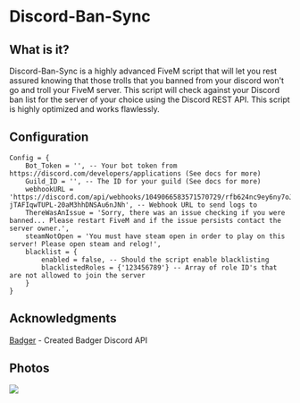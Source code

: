 # Discord-Ban-Sync
## What is it? 
Discord-Ban-Sync is a highly advanced FiveM script that will let you rest assured knowing that those trolls that you banned from your discord won't go and troll your FiveM server. This script will check against your Discord ban list for the server of your choice using the Discord REST API. This script is highly optimized and works flawlessly. 

## Configuration 
```
Config = {
    Bot_Token = '', -- Your bot token from https://discord.com/developers/applications (See docs for more)
    Guild_ID = '', -- The ID for your guild (See docs for more)
    webhookURL = 'https://discord.com/api/webhooks/1049066583571570729/rfb624nc9ey6ny7oJPGcw1CiLwkPdRMo2L9aYi-jTAFIqwTUPL-20aM3hhDNSAu6nJNh', -- Webhook URL to send logs to
    ThereWasAnIssue = 'Sorry, there was an issue checking if you were banned... Please restart FiveM and if the issue persists contact the server owner.',
    steamNotOpen = 'You must have steam open in order to play on this server! Please open steam and relog!',
    blacklist = {
        enabled = false, -- Should the script enable blacklisting
        blacklistedRoles = {'123456789'} -- Array of role ID's that are not allowed to join the server
    }
}
```

## Acknowledgments
[Badger](https://github.com/jaredscar) - Created Badger Discord API 

## Photos
![](https://i.imgur.com/0Xn2uQG.png)
